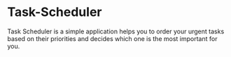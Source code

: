 # Task-Scheduler
Task Scheduler is a simple application helps you to order your urgent tasks based on their priorities and decides which one is the most important for you.
